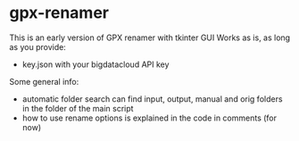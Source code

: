 # gpx-renamer
This is an early version of GPX renamer with tkinter GUI
Works as is, as long as you provide:
* key.json with your bigdatacloud API key

Some general info:
* automatic folder search can find input, output, manual and orig folders in the folder of the main script
* how to use rename options is explained in the code in comments (for now)


